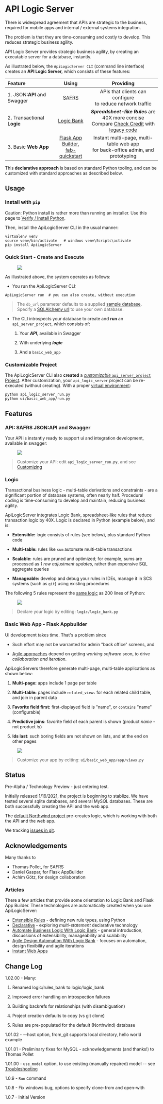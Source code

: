 # API Logic Server

There is widespread agreement that APIs are strategic
to the business, required for mobile apps and internal
/ external systems integration.

The problem is that they are time-consuming and costly to develop.
This reduces strategic business agility.

API Logic Server provides strategic business agility,
by creating an executable server for a database, instantly.

As illustrated below, the ```ApiLogicServer CLI``` (command line interface) creates an **API Logic Server,** which consists of these features:


| Feature | Using   | Providing  |
| :-------------- |:-------------:| :-----:| 
| 1. JSON:**API** and Swagger     | [SAFRS](https://github.com/thomaxxl/safrs/wiki) | APIs that clients can configure<br>to reduce network traffic |
| 2. Transactional **Logic**| [Logic Bank](https://github.com/valhuber/logicbank#readme) | ***Spreadsheet-like Rules*** are 40X more concise <br>Compare [Check Credit](https://github.com/valhuber/LogicBank/wiki/Check-Credit) with [legacy code](https://github.com/valhuber/LogicBank/wiki/by-code)  |
| 3. Basic **Web App** | [Flask App Builder](https://flask-appbuilder.readthedocs.io/en/latest/), <br>[fab-quickstart](https://github.com/valhuber/fab-quick-start/wiki) | Instant multi-page, multi-table web app<br>for back-office admin, and prototyping |
 
This **declarative approach** is based on standard Python tooling,
and can be customized with standard approaches as described below.

## Usage

### Install with ```pip```
Caution: Python install is rather more than running an installer.
Use this page to [Verify / Install Python](../../wiki/Python-Verify-and-Install).

Then, install the ApiLogicServer CLI in the usual manner:

```
virtualenv venv
source venv/bin/activate   # windows venv\Scripts\activate
pip install ApiLogicServer
```

### Quick Start - Create and Execute

<figure><img src="images/123-run.png"></figure>

As illustrated above, the system operates as follows:
* You run the ApiLogicServer CLI:
```
ApiLogicServer run  # you can also create, without execution
```
> The ```db_url``` parameter defaults to a supplied [sample database](../../wiki/Sample-Database).
Specify a [SQLAlchemy url](https://docs.sqlalchemy.org/en/14/core/engines.html)
to use your own database.

* The CLI introspects your database to create and __run__ an ```api_server_project```, which consists of:

    1. Your ___API___, available in Swagger
    
    2. With underlying ___logic___
    
    3. And a ```basic_web_app```


### Customizable Project
The ApiLogicServer CLI also __created__ a [*customizable* ```api_server_project``` Project](../../wiki/ApiLogicServer-Guide).
After customization, your ```api_logic_server``` project can be re-executed (without creating).
With a proper [virtual environment](../../wiki/ApiLogicServer-Guide#environment):

```
python api_logic_server_run.py
python ui/basic_web_app/run.py
```


## Features


### API: SAFRS JSON:API and Swagger

Your API is instantly ready to support ui and integration
development, available in swagger:

<figure><img src="images/swagger.png"></figure>

> Customize your API: edit **```api_logic_server_run.py```**, and see [Customizing](../../wiki/ApiLogicServer-Guide#customizing-apilogicprojects)

### Logic

Transactional business logic - multi-table derivations and
constraints - are a significant portion of database systems,
often nearly half.  Procedural coding is time-consuming
to develop and maintain, reducing business agility.

ApiLogicServer integrates Logic Bank, spreadsheet-like rules
that reduce transaction logic by 40X.
Logic is declared in Python (example below), and is:

- **Extensible:** logic consists of rules (see below), plus standard Python code

- **Multi-table:** rules like ``sum`` automate multi-table transactions

- **Scalable:** rules are pruned and optimized; for example, sums are processed as *1 row adjustment updates,* rather than expensive SQL aggregate queries

- **Manageable:** develop and debug your rules in IDEs, manage it in SCS systems (such as `git`) using existing procedures

The following 5 rules represent the
[same logic](https://github.com/valhuber/LogicBank/wiki/by-code)
as 200 lines of Python:
<figure><img src="https://github.com/valhuber/LogicBank/raw/main/images/example.png"></figure>

> Declare your logic by editing: **```logic/logic_bank.py```**


### Basic Web App - Flask Appbuilder

UI development takes time.  That's a problem since
* Such effort may not be warranted for admin "back office" screens,
and
  
* [Agile approaches](https://agilemanifesto.org) depend on getting _working
software_ soon, to drive _collaboration and iteration_.

ApiLogicServers therefore generate multi-page, multi-table
applications as shown below:

1. **Multi-page:** apps include 1 page per table

2. **Multi-table:** pages include ``related_views`` for each related child table, and join in parent data

3. **Favorite field first:** first-displayed field is "name", or `contains` "name" (configurable)

4. **Predictive joins:** favorite field of each parent is shown (product *name* - not product *id*)

5. **Ids last:** such boring fields are not shown on lists, and at the end on other pages

<figure><img src="https://raw.githubusercontent.com/valhuber/fab-quick-start/master/images/generated-page.png"></figure>

> Customize your app by editing: **```ui/basic_web_app/app/views.py```**

## Status
Pre-Alpha / Technology Preview - just entering test.

Initially released 1/19/2021, the project is beginning to stablize.  We have tested several sqlite databases, and several MySQL databases.  These are both successfully creating the API and the web app.

The [default Northwind project](../../wiki/Sample-Database) pre-creates logic, which is working with both the API and the web app.

We tracking [issues in git](https://github.com/valhuber/ApiLogicServer/issues).

## Acknowledgements

Many thanks to

- Thomas Pollet, for SAFRS
- Daniel Gaspar, for Flask AppBuilder
- Achim Götz, for design collaboration



### Articles
There a few articles that provide some orientation to Logic Bank and Flask App Builder.
These technologies are automatically created when you use ApiLogicServer:
* [Extensible Rules](https://dzone.com/articles/logic-bank-now-extensible-drive-95-automation-even) - defining new rule types, using Python
* [Declarative](https://dzone.com/articles/agile-design-automation-how-are-rules-different-fr) - exploring _multi-statement_ declarative technology
* [Automate Business Logic With Logic Bank](https://dzone.com/articles/automate-business-logic-with-logic-bank) - general introduction, discussions of extensibility, manageability and scalability
* [Agile Design Automation With Logic Bank](https://dzone.com/articles/logical-data-indendence) - focuses on automation, design flexibility and agile iterations
* [Instant Web Apps](https://dzone.com/articles/instant-db-web-apps) 

## Change Log

1.02.00 - Many:

1. Renamed logic/rules_bank to logic/logic_bank

1. Improved error handling on introspection failures

1. Building backrefs for relationships (with disambiguation)

1. Project creation defaults to copy (vs git clone)

1. Rules are pre-populated for the default (Northwind) database

1.01.02 - --host option, from_git supports local directory, hello world example

1.01.01 - Preliminary fixes for MySQL - acknowledgements (and thanks!) to Thomas Pollet

1.01.00 - ``use_model`` option, to use existing (manually repaired) model --
see [Troubleshooting](../../wiki/Troubleshooting)

1.0.9   - ``Run`` command

1.0.8   - Fix windows bug, options to specify clone-from and open-with

1.0.7   - Initial Version
